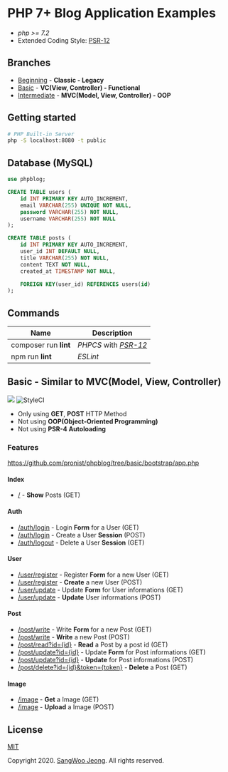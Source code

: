 # PHP 7+ Blog Application Examples

* *php >= 7.2*
* Extended Coding Style: [PSR-12](https://www.php-fig.org/psr/psr-12/)

## Branches

* [Beginning](https://github.com/pronist/phpblog/tree/beginning) - **Classic - Legacy**
* [Basic](https://github.com/pronist/phpblog/tree/basic) - **VC(View, Controller) - Functional**
* [Intermediate](https://github.com/pronist/phpblog/tree/intermediate) - **MVC(Model, View, Controller) - OOP**

## Getting started

```bash
# PHP Built-in Server
php -S localhost:8080 -t public
```

## Database (MySQL)

```sql
use phpblog;

CREATE TABLE users (
    id INT PRIMARY KEY AUTO_INCREMENT,
    email VARCHAR(255) UNIQUE NOT NULL,
    password VARCHAR(255) NOT NULL,
    username VARCHAR(255) NOT NULL
);

CREATE TABLE posts (
    id INT PRIMARY KEY AUTO_INCREMENT,
    user_id INT DEFAULT NULL,
    title VARCHAR(255) NOT NULL,
    content TEXT NOT NULL,
    created_at TIMESTAMP NOT NULL,

    FOREIGN KEY(user_id) REFERENCES users(id)
);
```

## Commands

Name|Description|
----|-----------|
composer run **lint**|*PHPCS* with *[PSR-12](https://www.php-fig.org/psr/psr-12/)*
npm run **lint**|*ESLint*

## Basic - Similar to MVC(Model, View, Controller)

<p>
    <img src="https://travis-ci.com/pronist/phpblog.svg?branch=basic">
    <img src="https://github.styleci.io/repos/231950937/shield?branch=basic" alt="StyleCI">
</p>

* Only using **GET**, **POST** HTTP Method
* Not using **OOP(Object-Oriented Programming)**
* Not using **PSR-4 Autoloading**

### Features

<https://github.com/pronist/phpblog/tree/basic/bootstrap/app.php>

#### Index

* [/](https://github.com/pronist/phpblog/blob/basic/app/controllers/index.php) - **Show** Posts (GET)

#### Auth

* [/auth/login](https://github.com/pronist/phpblog/blob/basic/app/controllers/auth.php) - Login **Form** for a User (GET)
* [/auth/login](https://github.com/pronist/phpblog/blob/basic/app/controllers/auth.php) - Create a User **Session** (POST)
* [/auth/logout](https://github.com/pronist/phpblog/blob/basic/app/controllers/auth.php) - Delete a User **Session** (GET)

#### User

* [/user/register](https://github.com/pronist/phpblog/blob/basic/app/controllers/user.php) - Register **Form** for a new User (GET)
* [/user/register](https://github.com/pronist/phpblog/blob/basic/app/controllers/user.php) - **Create** a new User (POST)
* [/user/update](https://github.com/pronist/phpblog/blob/basic/app/controllers/user.php) - Update **Form** for User informations (GET)
* [/user/update](https://github.com/pronist/phpblog/blob/basic/app/controllers/user.php) - **Update** User informations (POST)

#### Post

* [/post/write](https://github.com/pronist/phpblog/blob/basic/app/controllers/post.php) - Write **Form** for a new Post (GET)
* [/post/write](https://github.com/pronist/phpblog/blob/basic/app/controllers/post.php) - **Write** a new Post (POST)
* [/post/read?id={id}](https://github.com/pronist/phpblog/blob/basic/app/controllers/post.php) - **Read** a Post by a post id (GET)
* [/post/update?id={id}](https://github.com/pronist/phpblog/blob/basic/app/controllers/post.php) - Update **Form** for Post informations (GET)
* [/post/update?id={id}](https://github.com/pronist/phpblog/blob/basic/app/controllers/post.php) - **Update** for Post informations (POST)
* [/post/delete?id={id}&token={token}](https://github.com/pronist/phpblog/blob/basic/app/controllers/post.php) - **Delete** a Post (GET)

#### Image

* [/image](https://github.com/pronist/phpblog/blob/basic/app/controllers/image.php) - **Get** a Image (GET)
* [/image](https://github.com/pronist/phpblog/blob/basic/app/controllers/image.php) - **Upload** a Image (POST)

## License

[MIT](https://github.com/pronist/phpblog/blob/basic/LICENSE)

Copyright 2020. [SangWoo Jeong](https://github.com/pronist). All rights reserved.
